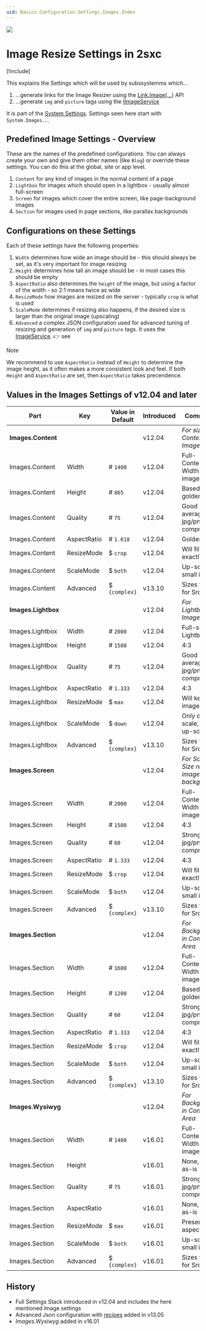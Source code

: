 ```yaml
---
uid: Basics.Configuration.Settings.Images.Index
---
```


<img src="~/assets/features/settings-stack.svg" class="feature">

# Image Resize Settings in 2sxc

[!include[](~/pages/basics/stack/_shared-float-summary.md)]
<style>.context-box-summary .data-configuration { visibility: visible; }</style>

This explains the Settings which will be used by subssystemms which...

1. ...generate links for the Image Resizer using the [Link.Image(...)](xref:ToSic.Sxc.Services.ILinkService.To*) API
1. ...generate `img` and `picture` tags using the [IImageService](xref:ToSic.Sxc.Services.IImageService)

It is part of the [System Settings](xref:Basics.Configuration.SettingsSystem).
Settings seen here start with `System.Images.`...

## Predefined Image Settings - Overview

These are the names of the predefined configurations.
You can always create your own and give them other names (like `Blog`) or override these settings.
You can do this at the global, site or app level.

1. `Content` for any kind of images in the normal content of a page
2. `Lightbox` for images which should open in a lightbox - usually almost full-screen
3. `Screen` for images which cover the entire screen, like page-background images
4. `Section` for images used in page sections, like parallax backgrounds

## Configurations on these Settings

Each of these settings have the following properties:

1. `Width` determines how wide an image should be - this should always be set, as it's very important for image resizing
1. `Height` determines how tall an image should be - in most cases this should be empty
1. `AspectRatio` also determines the `height` of the image, but using a factor of the width - so 2:1 means twice as wide
1. `ResizeMode` how images are resized on the server - typically `crop` is what is used
1. `ScaleMode` determines if resizing also happens, if the desired size is larger than the original image (upscaling)
1. `Advanced` a complex JSON configuration used for advanced tuning of resizing and generation of `img` and `picture` tags.
    It uses the [ImageService](xref:ToSic.Sxc.Services.IImageService).
    👉 see [](xref:Basics.Configuration.Settings.Images.Recipes)

> [!NOTE]
> We recommend to use `AspectRatio` instead of `Height` to determine the image height, as it often makes a more consistent look and feel.
> If both `Height` and `AspectRatio` are set, then `AspectRatio` takes precendence.

## Values in the Images Settings of v12.04 and later

| Part                 | Key                  | Value in Default     | Introduced | Comments
| -------------------- | -------------------- | -------------------- | ------ | ---
| **Images.Content**   |                      |                      | v12.04 | *For sizing Content-Images*
| Images.Content       | Width                | # `1400`             | v12.04 | Full-Content-Width images
| Images.Content       | Height               | # `865`              | v12.04 | Based on golden ratio
| Images.Content       | Quality              | # `75`               | v12.04 | Good average jpg/png compression
| Images.Content       | AspectRatio          | # `1.618`            | v12.04 | Golden Ratio
| Images.Content       | ResizeMode           | $ `crop`             | v12.04 | Will fill area exactly
| Images.Content       | ScaleMode            | $ `both`             | v12.04 | Up-scale small images
| Images.Content       | Advanced             | $ `{complex}`        | v13.10 | Sizes to use for SrcSets
| **Images.Lightbox**  |                      |                      | v12.04 | *For Lightbox-Images*
| Images.Lightbox      | Width                | # `2000`             | v12.04 | Full-screen Lightboxes
| Images.Lightbox      | Height               | # `1500`             | v12.04 | 4:3
| Images.Lightbox      | Quality              | # `75`               | v12.04 | Good average jpg/png compression
| Images.Lightbox      | AspectRatio          | # `1.333`            | v12.04 | 4:3
| Images.Lightbox      | ResizeMode           | $ `max`              | v12.04 | Will keep image shape
| Images.Lightbox      | ScaleMode            | $ `down`             | v12.04 | Only down-scale, never up-scale
| Images.Lightbox      | Advanced             | $ `{complex}`        | v13.10 | Sizes to use for SrcSets
| **Images.Screen**    |                      |                      | v12.04 | *For Screen-Size related images like backgrounds*
| Images.Screen        | Width                | # `2000`             | v12.04 | Full-Content-Width images
| Images.Screen        | Height               | # `1500`             | v12.04 | 4:3
| Images.Screen        | Quality              | # `60`               | v12.04 | Stronger jpg/png compression
| Images.Screen        | AspectRatio          | # `1.333`            | v12.04 | 4:3
| Images.Screen        | ResizeMode           | $ `crop`             | v12.04 | Will fill area exactly
| Images.Screen        | ScaleMode            | $ `both`             | v12.04 | Up-scale small images
| Images.Screen        | Advanced             | $ `{complex}`        | v13.10 | Sizes to use for SrcSets
| **Images.Section**   |                      |                      | v12.04 | *For Backgrounds in Content-Area*
| Images.Section       | Width                | # `1600`             | v12.04 | Full-Content-Width images
| Images.Section       | Height               | # `1200`             | v12.04 | Based on golden ratio
| Images.Section       | Quality              | # `60`               | v12.04 | Stronger jpg/png compression
| Images.Section       | AspectRatio          | # `1.333`            | v12.04 | 4:3
| Images.Section       | ResizeMode           | $ `crop`             | v12.04 | Will fill area exactly
| Images.Section       | ScaleMode            | $ `both`             | v12.04 | Up-scale small images
| Images.Section       | Advanced             | $ `{complex}`        | v13.10 | Sizes to use for SrcSets
| **Images.Wysiwyg**   |                      |                      | v12.04 | *For Backgrounds in Content-Area*
| Images.Section       | Width                | # `1400`             | v16.01 | Full-Content-Width images
| Images.Section       | Height               | ` `                  | v16.01 | None, show as-is
| Images.Section       | Quality              | # `75`               | v16.01 | Stronger jpg/png compression
| Images.Section       | AspectRatio          | ` `                  | v16.01 | None, show as-is
| Images.Section       | ResizeMode           | $ `max`              | v16.01 | Preserve aspect ratio
| Images.Section       | ScaleMode            | $ `both`             | v16.01 | Up-scale small images
| Images.Section       | Advanced             | $ `{complex}`        | v16.01 | Sizes to use for SrcSets

<!-- use ` ` instead of `` to avoid Markup failed: Markdown elements in the input are too deeply nested - depth limit exceeded.
Input is most likely not sensible or is a very large table.-->

## History

* Full Settings Stack introduced in v12.04 and includes the here mentioned Image settings
* Advanced Json configuration with [recipes](xref:Basics.Configuration.Settings.Images.Recipes) added in v13.05
* _Images.Wysiwyg_ added in v16.01
